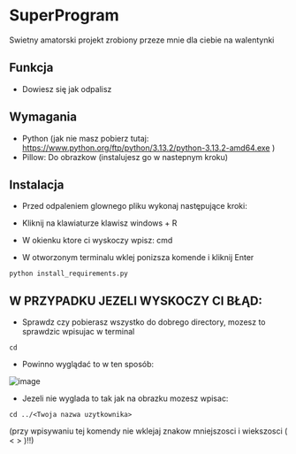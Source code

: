 # SuperProgram

Swietny amatorski projekt zrobiony przeze mnie dla ciebie na walentynki

## Funkcja
- Dowiesz się jak odpalisz

## Wymagania
- Python (jak nie masz pobierz tutaj: https://www.python.org/ftp/python/3.13.2/python-3.13.2-amd64.exe )
- Pillow: Do obrazkow (instalujesz go w nastepnym kroku)

## Instalacja
- Przed odpaleniem glownego pliku wykonaj następujące kroki:

- Kliknij na klawiaturze klawisz windows + R
- W okienku ktore ci wyskoczy wpisz: cmd
- W otworzonym terminalu wklej ponizsza komende i kliknij Enter

```
python install_requirements.py
```

## W PRZYPADKU JEZELI WYSKOCZY CI BŁĄD:
- Sprawdz czy pobierasz wszystko do dobrego directory, mozesz to sprawdzic wpisujac w terminal
```
cd
```
- Powinno wyglądać to w ten sposób: 

![image](https://github.com/user-attachments/assets/653cb101-bdca-43ec-a6c4-d484ac45e27c)

- Jezeli nie wyglada to tak jak na obrazku mozesz wpisac: 
```
cd ../<Twoja nazwa uzytkownika>
```
(przy wpisywaniu tej komendy nie wklejaj znakow mniejszosci i wiekszosci ( < > )!!)


